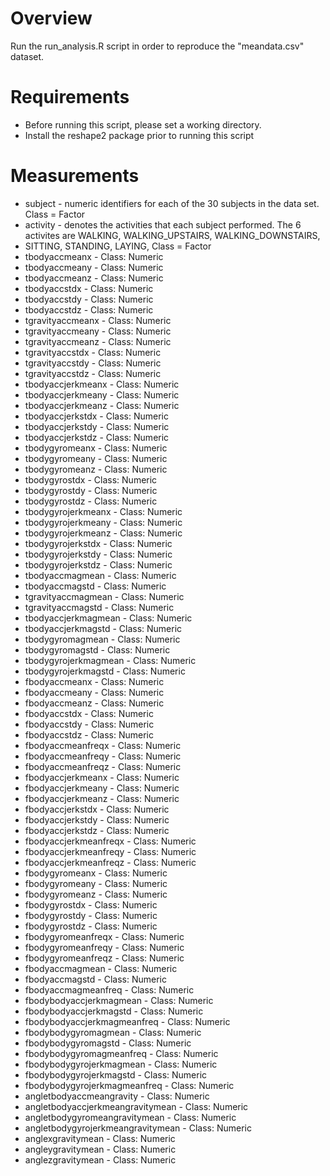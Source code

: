 # Overview
Run the run_analysis.R script in order to reproduce the "meandata.csv" dataset.

# Requirements
* Before running this script, please set a working directory.
* Install the reshape2 package prior to running this script

# Measurements
* subject - numeric identifiers for each of the 30 subjects in the data set. Class = Factor
* activity - denotes the activities that each subject performed. The 6 activites are WALKING, WALKING_UPSTAIRS, WALKING_DOWNSTAIRS, 
* SITTING, STANDING, LAYING, Class = Factor
* tbodyaccmeanx - Class: Numeric
* tbodyaccmeany - Class: Numeric
* tbodyaccmeanz - Class: Numeric
* tbodyaccstdx - Class: Numeric
* tbodyaccstdy - Class: Numeric
* tbodyaccstdz - Class: Numeric
* tgravityaccmeanx - Class: Numeric
* tgravityaccmeany - Class: Numeric
* tgravityaccmeanz - Class: Numeric
* tgravityaccstdx - Class: Numeric
* tgravityaccstdy - Class: Numeric
* tgravityaccstdz - Class: Numeric
* tbodyaccjerkmeanx - Class: Numeric
* tbodyaccjerkmeany - Class: Numeric
* tbodyaccjerkmeanz - Class: Numeric
* tbodyaccjerkstdx - Class: Numeric
* tbodyaccjerkstdy - Class: Numeric
* tbodyaccjerkstdz - Class: Numeric
* tbodygyromeanx - Class: Numeric
* tbodygyromeany - Class: Numeric
* tbodygyromeanz - Class: Numeric
* tbodygyrostdx - Class: Numeric
* tbodygyrostdy - Class: Numeric
* tbodygyrostdz - Class: Numeric
* tbodygyrojerkmeanx - Class: Numeric
* tbodygyrojerkmeany - Class: Numeric
* tbodygyrojerkmeanz - Class: Numeric
* tbodygyrojerkstdx - Class: Numeric
* tbodygyrojerkstdy - Class: Numeric
* tbodygyrojerkstdz - Class: Numeric
* tbodyaccmagmean - Class: Numeric
* tbodyaccmagstd - Class: Numeric
* tgravityaccmagmean - Class: Numeric
* tgravityaccmagstd - Class: Numeric
* tbodyaccjerkmagmean - Class: Numeric
* tbodyaccjerkmagstd - Class: Numeric
* tbodygyromagmean - Class: Numeric
* tbodygyromagstd - Class: Numeric
* tbodygyrojerkmagmean - Class: Numeric
* tbodygyrojerkmagstd - Class: Numeric
* fbodyaccmeanx - Class: Numeric
* fbodyaccmeany - Class: Numeric
* fbodyaccmeanz - Class: Numeric
* fbodyaccstdx - Class: Numeric
* fbodyaccstdy - Class: Numeric
* fbodyaccstdz - Class: Numeric
* fbodyaccmeanfreqx - Class: Numeric
* fbodyaccmeanfreqy - Class: Numeric
* fbodyaccmeanfreqz - Class: Numeric
* fbodyaccjerkmeanx - Class: Numeric
* fbodyaccjerkmeany - Class: Numeric
* fbodyaccjerkmeanz - Class: Numeric
* fbodyaccjerkstdx - Class: Numeric
* fbodyaccjerkstdy - Class: Numeric
* fbodyaccjerkstdz - Class: Numeric
* fbodyaccjerkmeanfreqx - Class: Numeric
* fbodyaccjerkmeanfreqy - Class: Numeric
* fbodyaccjerkmeanfreqz - Class: Numeric
* fbodygyromeanx - Class: Numeric
* fbodygyromeany - Class: Numeric
* fbodygyromeanz - Class: Numeric
* fbodygyrostdx - Class: Numeric
* fbodygyrostdy - Class: Numeric
* fbodygyrostdz - Class: Numeric
* fbodygyromeanfreqx - Class: Numeric
* fbodygyromeanfreqy - Class: Numeric
* fbodygyromeanfreqz - Class: Numeric
* fbodyaccmagmean - Class: Numeric
* fbodyaccmagstd - Class: Numeric
* fbodyaccmagmeanfreq - Class: Numeric
* fbodybodyaccjerkmagmean - Class: Numeric
* fbodybodyaccjerkmagstd - Class: Numeric
* fbodybodyaccjerkmagmeanfreq - Class: Numeric
* fbodybodygyromagmean - Class: Numeric
* fbodybodygyromagstd - Class: Numeric
* fbodybodygyromagmeanfreq - Class: Numeric
* fbodybodygyrojerkmagmean - Class: Numeric
* fbodybodygyrojerkmagstd - Class: Numeric
* fbodybodygyrojerkmagmeanfreq - Class: Numeric
* angletbodyaccmeangravity - Class: Numeric
* angletbodyaccjerkmeangravitymean - Class: Numeric
* angletbodygyromeangravitymean - Class: Numeric
* angletbodygyrojerkmeangravitymean - Class: Numeric
* anglexgravitymean - Class: Numeric
* angleygravitymean - Class: Numeric
* anglezgravitymean - Class: Numeric

